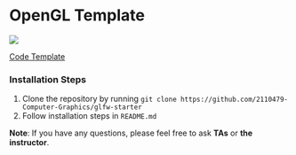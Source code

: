 # OpenGL Template

![](/images/opengl-template.png)

[Code Template](https://github.com/2110479-Computer-Graphics/glfw-starter)

### Installation Steps

1. Clone the repository by running `git clone https://github.com/2110479-Computer-Graphics/glfw-starter`
2. Follow installation steps in `README.md`

**Note**: If you have any questions, please feel free to ask **TAs** or **the instructor**.
